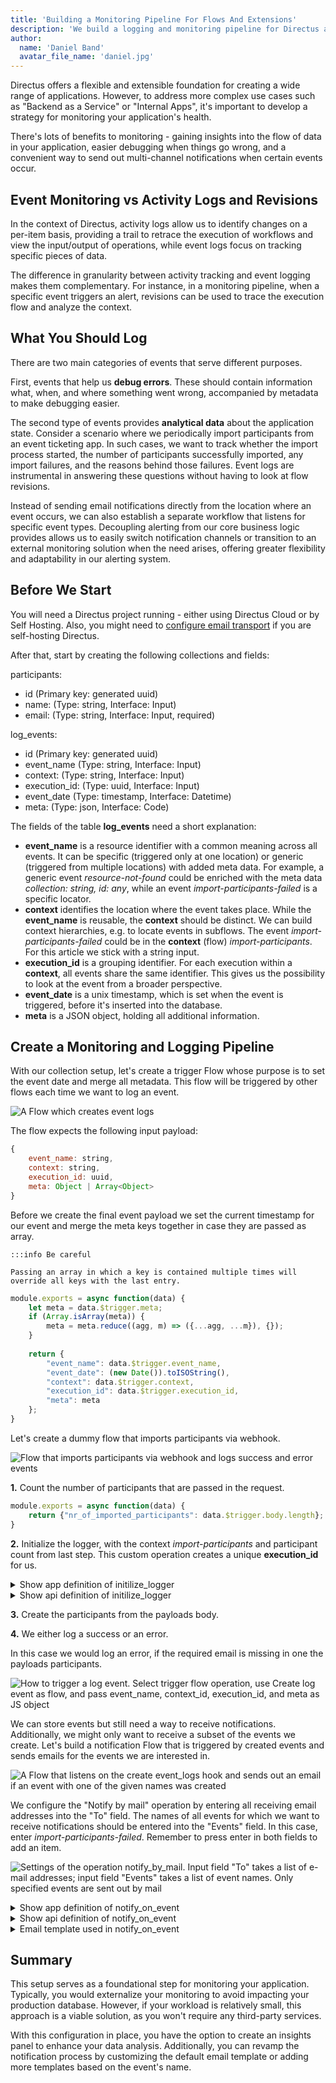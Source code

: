 ```yaml
---
title: 'Building a Monitoring Pipeline For Flows And Extensions'
description: 'We build a logging and monitoring pipeline for Directus applications without using any third-party dependencies.'
author:
  name: 'Daniel Band'
  avatar_file_name: 'daniel.jpg'
---
```

Directus offers a flexible and extensible foundation for creating a wide range of applications. However, to address more complex use cases such as "Backend as a Service" or "Internal Apps", it's important to develop a strategy for monitoring your application's health.

There's lots of benefits to monitoring - gaining insights into the flow of data in your application, easier debugging when things go wrong, and a convenient way to send out multi-channel notifications when certain events occur.

## Event Monitoring vs Activity Logs and Revisions
In the context of Directus, activity logs allow us to identify changes on a per-item basis, providing a trail to retrace the execution of workflows and view the input/output of operations, while event logs focus on tracking specific pieces of data. 

The difference in granularity between activity tracking and event logging makes them complementary. For instance, in a monitoring pipeline, when a specific event triggers an alert, revisions can be used to trace the execution flow and analyze the context.

## What You Should Log
There are two main categories of events that serve different purposes.

First, events that help us **debug errors**. These should contain information what, when, and where something went wrong, accompanied by metadata to make debugging easier. 

The second type of events provides **analytical data** about the application state. Consider a scenario where we periodically import participants from an event ticketing app. In such cases, we want to track whether the import process started, the number of participants successfully imported, any import failures, and the reasons behind those failures. Event logs are instrumental in answering these questions without having to look at flow revisions.

Instead of sending email notifications directly from the location where an event occurs, we can also establish a separate workflow that listens for specific event types. Decoupling alerting from our core business logic provides allows us to easily switch notification channels or transition to an external monitoring solution when the need arises, offering greater flexibility and adaptability in our alerting system.

## Before We Start
You will need a Directus project running - either using Directus Cloud or by Self Hosting. Also, you might need to [configure email transport](https://docs.directus.io/self-hosted/config-options.html#email) if you are self-hosting Directus.

After that, start by creating the following collections and fields:

participants:
- id (Primary key: generated uuid)
- name: (Type: string, Interface: Input)
- email: (Type: string, Interface: Input, required)

log_events:
- id (Primary key: generated uuid)
- event_name (Type: string, Interface: Input)
- context: (Type: string, Interface: Input)
- execution_id: (Type: uuid, Interface: Input)
- event_date (Type: timestamp, Interface: Datetime)
- meta: (Type: json, Interface: Code)

The fields of the table **log_events** need a short explanation:
- **event_name** is a resource identifier with a common meaning across all events. It can be specific (triggered only at one location) or generic (triggered from multiple locations) with added meta data. For example, a generic event *resource-not-found* could be enriched with the meta data *collection: string, id: any*, while an event *import-participants-failed* is a specific locator.
- **context** identifies the location where the event takes place. While the **event_name** is reusable, the **context** should be distinct. We can build context hierarchies, e.g. to locate events in subflows. The event *import-participants-failed* could be in the **context** (flow) *import-participants*. For this article we stick with a string input.
- **execution_id** is a grouping identifier. For each execution within a **context**, all events share the same identifier. This gives us the possibility to look at the event from a broader perspective. 
- **event_date** is a unix timestamp, which is set when the event is triggered, before it's inserted into the database.
- **meta** is a JSON object, holding all additional information. 

## Create a Monitoring and Logging Pipeline
With our collection setup, let's create a trigger Flow whose purpose is to set the event date and merge all metadata. This flow will be triggered by other flows each time we want to log an event.

![A Flow which creates event logs](create_event_log.png "")

The flow expects the following input payload:
```js
{
    event_name: string,
    context: string,
    execution_id: uuid,
    meta: Object | Array<Object>
}
```

Before we create the final event payload we set the current timestamp for our event and merge the meta keys together in case they are passed as array. 

```
:::info Be careful

Passing an array in which a key is contained multiple times will override all keys with the last entry.

```

```js
module.exports = async function(data) {
    let meta = data.$trigger.meta;
    if (Array.isArray(meta)) {
    	meta = meta.reduce((agg, m) => ({...agg, ...m}), {});
    }
    
    return {
        "event_name": data.$trigger.event_name,
        "event_date": (new Date()).toISOString(),
        "context": data.$trigger.context,
        "execution_id": data.$trigger.execution_id,
        "meta": meta
    };
}
```
Let's create a dummy flow that imports participants via webhook. 

![Flow that imports participants via webhook and logs success and error events](import_participants.png "")

**1.** Count the number of participants that are passed in the request.

```js
module.exports = async function(data) {
	return {"nr_of_imported_participants": data.$trigger.body.length};
}
```

**2.** Initialize the logger, with the context *import-participants* and participant count from last step. This custom operation creates a unique **execution_id** for us.

<details>
<summary>Show app definition of initilize_logger</summary>

```ts
import { defineOperationApp } from '@directus/extensions-sdk';

export default defineOperationApp({
	id: 'initialize_logger',
	name: 'Init Logger',
	icon: 'box',
	description: 'Simple operation that sets the context and uuid for the session scope',
	overview: ({ loggingContext, metaData }) => [
		{
			label: 'Logging Context',
			text: loggingContext,
		},
		{
			label: 'Meta Data',
			text: metaData,
		},
	],
	options: [
		{
			field: 'loggingContext',
			name: 'Logging Context',
			type: 'string',
			meta: {
				width: 'full',
				interface: 'input',
			},
		},
		{
			field: 'metaData',
			name: 'Meta Data',
			type: 'json',
			meta: {
				interface: 'code',
				options: {
					language: 'json'
				},
			}
		},
	],
});
```
</details>

<details>
<summary>Show api definition of initilize_logger</summary>

```ts
import { defineOperationApi } from '@directus/extensions-sdk';
import { randomUUID as uuidv4 } from 'crypto';
import { mapValues, isPlainObject} from 'lodash';

type Options = {
	loggingContext: string;
	metaData: any
};

export default defineOperationApi<Options>({
	id: 'initialize_logger',
	handler: ({ loggingContext, metaData }, {logger}) => {
		// Iterate through a nested object
		// https://github.com/lodash/lodash/issues/1244
		const mapValuesDeep = (obj, fn) =>
			mapValues(obj, (val, key) =>
				isPlainObject(val) ? mapValuesDeep(val, fn) : fn(val, key, obj)
			)

		metaData = mapValuesDeep(metaData, function(val, key, obj) {
			if (key == 'password') {
				val = '*****'
			}

			return val;
		});

		return {uuid: uuidv4(), context: loggingContext, meta: metaData}
	},
});
```
</details>

**3.** Create the participants from the payloads body.

**4.** We either log a success or an error.

In this case we would log an error, if the required email is missing in one the payloads participants.

![How to trigger a log event. Select trigger flow operation, use Create log event as flow, and pass event_name, context_id, execution_id, and meta as JS object](trigger_log_event.png "")

We can store events but still need a way to receive notifications. Additionally, we might only want to receive a subset of the events we create. Let's build a notification Flow that is triggered by created events and sends emails for the events we are interested in.

![A Flow that listens on the create event_logs hook and sends out an email if an event with one of the given names was created](notify_on_event.png "")

We configure the "Notify by mail" operation by entering all receiving email addresses into the "To" field. The names of all events for which we want to receive notifications should be entered into the "Events" field. In this case, enter *import-participants-failed*. Remember to press enter in both fields to add an item.

![Settings of the operation notify_by_mail. Input field "To" takes a list of e-mail addresses; input field "Events" takes a list of event names. Only specified events are sent out by mail](operation_notify.png "")

<details>
<summary>Show app definition of notify_on_event</summary>

```ts
import { defineOperationApp } from '@directus/extensions-sdk';

export default defineOperationApp({
	id: 'notify_on_event',
	name: 'Notify on event',
	icon: 'box',
	description: 'Sends out error emails. Must be paired with an event hook of type action.',
	overview: ({ to, events }) => [
		{
			label: 'To',
			text: Array.isArray(to) ? to.join(', ') : to,
		},
		{
			label: 'Events',
			text: Array.isArray(events) ? to.join(', ') : events,
		}
	],
	options: [
		{
			field: 'to',
			name: 'To',
			type: 'csv',
			meta: {
				width: 'full',
				interface: 'tags',
				options: {
					placeholder: '$t:operations.mail.to_placeholder',
					iconRight: 'alternate_email',
				},
			},
		},
		{
			field: 'events',
			name: 'Events',
			type: 'csv',
			meta: {
				width: 'full',
				interface: 'tags',
				options: {
					placeholder: 'Nach jedem Event mit ENTER bestätigen',
				},
			},
		},
	],
});

```
</details>

<details>
<summary>Show api definition of notify_on_event</summary>

```ts
import { defineOperationApi } from '@directus/extensions-sdk';

type Options = {
	to: string[];
	events: string[];
};

export default defineOperationApi<Options>({
	id: 'notify_on_event',
	handler: async ({ to, events }, { getSchema, database, services, accountability, logger, data }) => {
		const trigger: any = data.$trigger;

		const payload = trigger.payload;
		if (!events.includes(payload.event_name)) {
			return;
		}

		payload.meta = liquifyMeta(payload.meta);

		const schema = await getSchema({ database });
		const context = {database: database, schema: schema, accountability: accountability};

		const { MailService } = services;
        const mailService = new MailService({ schema: context.schema, knex: context.database });
        
		await mailService.send({
			to: to,
			subject: `Directus Event - ${payload.event_name}`,
			template: {
				name: 'event-notification',
				data: payload,
			},
		});
	},
});

function liquifyMeta(meta: Object) {
	const ret = [];
	for (const [key, value] of Object.entries(meta)) {
		ret.push({'key': key, 'value': JSON.stringify(value)});
	}
	return ret;
}

```
</details>

<details>
<summary>Email template used in notify_on_event</summary>

```html
<body>
  Eventname: {{ event_name }}<br>
  Eventdate: {{ event_date }}<br>
  Context: {{ context }}<br>
  <p>
    Meta:<br>
    {% for metadata in meta %}
      {{ metadata.key }}: {{ metadata.value }}<br>
    {% endfor %}
  </p>
  Execution ID: {{ execution_id }}
</body>
```
</details>

## Summary
This setup serves as a foundational step for monitoring your application. Typically, you would externalize your monitoring to avoid impacting your production database. However, if your workload is relatively small, this approach is a viable solution, as you won't require any third-party services.

With this configuration in place, you have the option to create an insights panel to enhance your data analysis. Additionally, you can revamp the notification process by customizing the default email template or adding more templates based on the event's name.